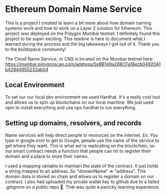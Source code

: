 # Ethereum Domain Name Service
This is a project I created to learn a bit more about how domain naming systems work and how to work on a Layer 2 solution for Ethereum. This project
was deployed on the Polygon Mumbai testnet. I definitely found this project to be super exciting. This readme is here to document what I learned during the process and the big takeaways I got out of it. Thank you to the buildspace community!

The Cloud Name Service, or CNS is located on the Mumbai testnet here: https://mumbai.polygonscan.com/address/0xBB149a288CFa18ecb04920A1b42844955232ab04

## Local Environment
To set our our local dev environment we used Hardhat. It's a really cool tool and allows us to spin up blockchains on our local machine. We just used
npm to install everything and use npx hardhat to run everything.

## Setting up domains, resolvers, and records
Name services will help direct people to resources on the internet. Ex: You type in google.com to get to Google, people use the name of the service to get where they want. This is what we're replicating on the blockchain, so our smart contract needs a function that people can hit to register their domain and a place to store their names.

I used a mapping variable to maintain the state of the contract. It just holds a string mapped to an address. So "domainName" => "address".
This domain data is stored on chain and allows us to register a domain on our contract. I also had uploaded my private wallet key to github due to a failed .gitignore on a public repo 🥲. That was quite a panicky learning experience.